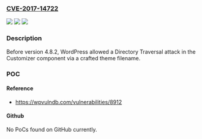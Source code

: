 ### [CVE-2017-14722](https://cve.mitre.org/cgi-bin/cvename.cgi?name=CVE-2017-14722)
![](https://img.shields.io/static/v1?label=Product&message=n%2Fa&color=blue)
![](https://img.shields.io/static/v1?label=Version&message=n%2Fa&color=blue)
![](https://img.shields.io/static/v1?label=Vulnerability&message=n%2Fa&color=brighgreen)

### Description

Before version 4.8.2, WordPress allowed a Directory Traversal attack in the Customizer component via a crafted theme filename.

### POC

#### Reference
- https://wpvulndb.com/vulnerabilities/8912

#### Github
No PoCs found on GitHub currently.

